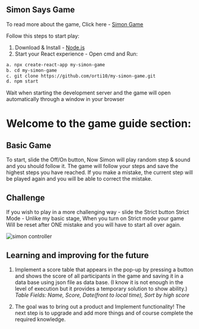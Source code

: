 ## Simon Says Game

To read more about the game, Click here - [Simon Game](https://en.wikipedia.org/wiki/Simon_(game))

Follow this steps to start play:
1. Download & Install - [Node.js](https://nodejs.org/en/download/) 
2. Start your React experience - Open cmd and Run:
```sh
a. npx create-react-app my-simon-game
b. cd my-simon-game
c. git clone https://github.com/orti10/my-simon-game.git
d. npm start
```
Wait when starting the development server and the game will open automatically through a window in your browser 


# Welcome to the game guide section:
## Basic Game
To start, slide the Off/On button, Now Simon will play random step & sound and you should follow it.
The game will follow your steps and save the highest steps you have reached.
If you make a mistake, the current step will be played again and you will be able to correct the mistake.

## Challenge
If you wish to play in a more challenging way - slide the Strict button
Strict Mode - Unlike my basic stage, When you turn on Strict mode your game Will be reset after ONE mistake
and you will have to start all over again.

![simon controller](https://user-images.githubusercontent.com/44768171/133905399-862a611f-f793-4609-b4b6-c1056805e559.png)

## Learning and improving for the future
1. Implement a score table that appears in the pop-up by pressing a button and shows the score of all participants in the game
and saving it in a data base using json file as data base. 
(I know it is not enough in the level of execution but it provides a temporary solution to show ability.)
*Table Fields: Name, Score, Date(front to local time), Sort by high score*

2. The goal was to bring out a product and Implement functionality!
   The next step is to upgrade and add more things and of course complete the required knowledge.


